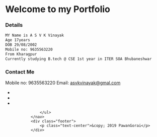 # Welcome to my Portfolio


### Details

``` markdown
MY Name is A S V K Vinayak
Age 17years
DOB 29/08/2002
Mobile no: 9635563220 
From Kharagpur
Currently studying B.tech @ CSE 1st year in ITER SOA Bhubaneshwar
```
### Contact Me

Mobile no: 9635563220
Email: asvkvinayak@gmal.com

<nav class="navbar navbar-expand navbar-default bg-default">
                <ul class="navbar-nav mx-auto">
                    <li class="nav-item">
                        <a href="https://www.linkedin.com/in/pawan-kumar-b79508161/" class="fa fa-linkedin  fa-2x"></a>
                    </li>
                    <li class="nav-item">
                        <a href="https://github.com/Pawan0411" class="fa fa-github fa-2x"></a>
                    </li>
                    <li class="nav-item">
                        <a href="https://www.facebook.com/ranjeet.pal.7545708" class="fa fa-facebook-square fa-2x"></a>
                    </li>

                </ul>
            </nav>
            <div class="footer">
                <p class="text-center">&copy; 2019 PawanGorai</p>
            </div>
